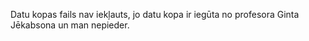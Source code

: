 Datu kopas fails nav iekļauts, jo datu kopa ir iegūta no profesora Ginta Jēkabsona un man nepieder.
